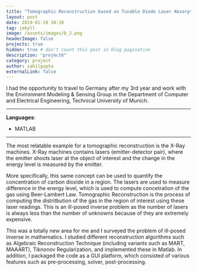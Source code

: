 ```yaml
---
title: "Tomographic Reconstruction based on Tunable Diode Laser Absorption Spectroscopy"
layout: post
date: 2019-01-10 10:10
tag: jekyll
image: /assets/images/b_2.png
headerImage: false
projects: true
hidden: true # don't count this post in blog pagination
description: "project6"
category: project
author: sahilgupta
externalLink: false
---
```


I had the opportunity to travel to Germany after my 3rd year and work with the Environment Modeling & Sensing Group in the Department of Computer and Electrical Engineering, Technical University of Munich.

---

**Languages**: 
- MATLAB

---

The most relatable example for a tomographic reconstruction is the X-Ray machines. X-Ray machines contains lasers (emitter-detector pair), where the emitter shoots laser at the object of interest and the change in the energy level is measured by the emitter. 

More specifically, this same concept can be used to quantify the concentration of carbon dioxide in a region. The lasers are used to measure difference in the energy level, which is used to compute concetration of the gas using Beer-Lambert Law. Tomographic Reconstruction is the process of computing the distritbution of the gas in the region of interest using these laser readings. This is an ill-posed inverse problem as the number of lasers is always less than the number of unknowns because of they are extremely expensive.

This was a totally new area for me and I surveyed the problem of ill-posed inverse in mathematics. I studied different reconstruction algorithms such as Algebraic Reconstruction Technique (including variants such as MART, MAAART), Tiknonov Regularization, and implemented these in Matlab. In addition, I packaged the code as a GUI platform, which consisted of various features such as pre-processing, solver, post-processing. 